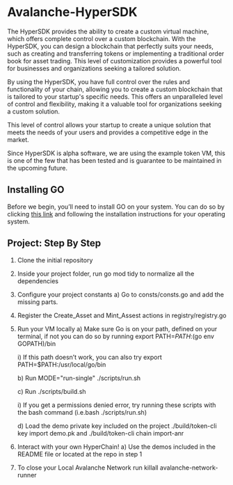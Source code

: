 # Avalanche-HyperSDK
The HyperSDK provides the ability to create a custom virtual machine, which offers complete control over a custom blockchain. With the HyperSDK, you can design a blockchain that perfectly suits your needs, such as creating and transferring tokens or implementing a traditional order book for asset trading. This level of customization provides a powerful tool for businesses and organizations seeking a tailored solution.

By using the HyperSDK, you have full control over the rules and functionality of your chain, allowing you to create a custom blockchain that is tailored to your startup's specific needs. This offers an unparalleled level of control and flexibility, making it a valuable tool for organizations seeking a custom solution.

This level of control allows your startup to create a unique solution that meets the needs of your users and provides a competitive edge in the market.

Since HyperSDK is alpha software, we are using the example token VM, this is one of the few that has been tested and is guarantee to be maintained in the upcoming future.

## Installing GO
Before we begin, you’ll need to install GO on your system. You can do so by clicking [this link](https://go.dev/doc/install) and following the installation instructions for your operating system.

## Project: Step By Step

1) Clone the initial repository
2) Inside your project folder, run go mod tidy to normalize all the dependencies
3) Configure your project constants
  a) Go to consts/consts.go and add the missing parts.
4) Register the Create_Asset and Mint_Assest actions in registry/registry.go
5) Run your VM locally
   a) Make sure Go is on your path, defined on your terminal, if not you can do so by running export PATH=$PATH:$(go env GOPATH)/bin
   
     i)  If this path doesn’t work, you can also try export PATH=$PATH:/usr/local/go/bin
   
   b) Run MODE="run-single" ./scripts/run.sh
   
   c) Run ./scripts/build.sh
   
     i) If you get a permissions denied error, try running these scripts with the bash command (i.e.bash ./scripts/run.sh)
   
   d) Load the demo private key included on the project ./build/token-cli key import demo.pk and ./build/token-cli chain import-anr
   
7) Interact with your own HyperChain!
   a) Use the demos included in the README file or located at the repo in step 1
   
9) To close your Local Avalanche Network run killall avalanche-network-runner
